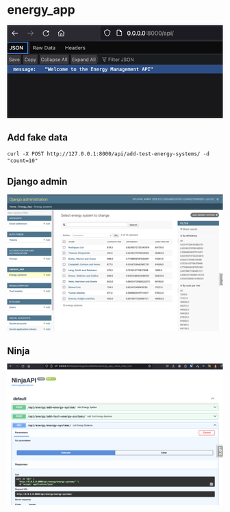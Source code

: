 # energy_app

![screenshot](screenshot.png)


## Add fake data
```
curl -X POST http://127.0.0.1:8000/api/add-test-energy-systems/ -d "count=10"
```

## Django admin

![screenshot](screenshot2.png)


## Ninja

![screenshot](screenshot3.png)
